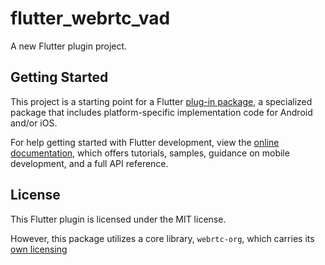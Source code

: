# flutter_webrtc_vad

A new Flutter plugin project.

## Getting Started

This project is a starting point for a Flutter
[plug-in package](https://flutter.dev/developing-packages/),
a specialized package that includes platform-specific implementation code for
Android and/or iOS.

For help getting started with Flutter development, view the
[online documentation](https://flutter.dev/docs), which offers tutorials,
samples, guidance on mobile development, and a full API reference.

## License

This Flutter plugin is licensed under the MIT license.

However, this package utilizes a core library, `webrtc-org`, which carries its [own licensing](https://github.com/webrtc/webrtc-org/blob/gh-pages/LICENSE.md)
